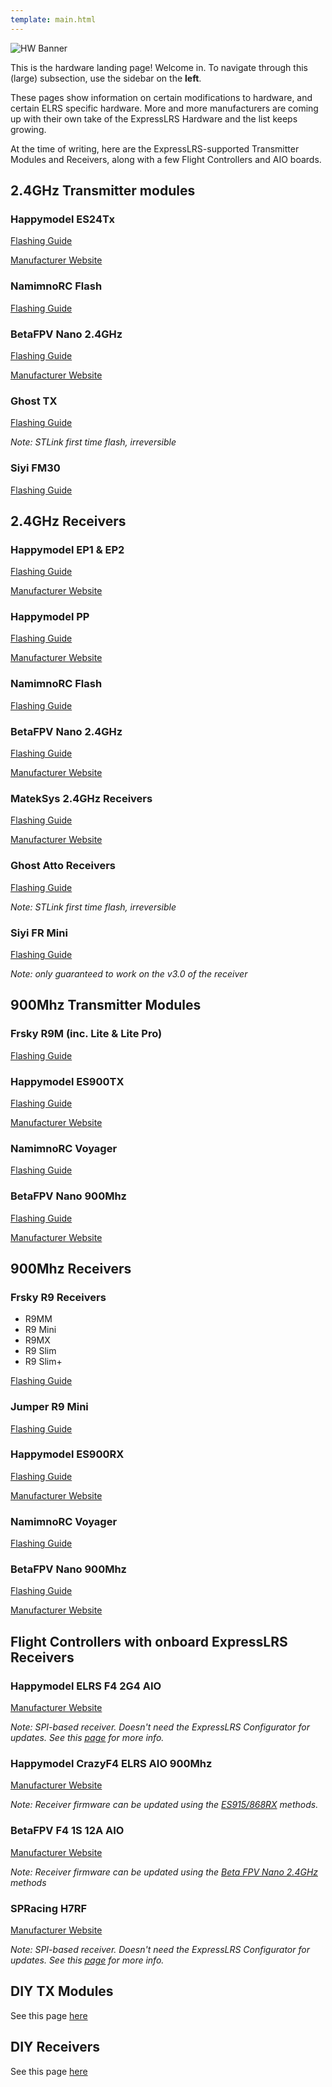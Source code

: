 ```yaml
---
template: main.html
---
```


![HW Banner](https://raw.githubusercontent.com/ExpressLRS/ExpressLRS-hardware/master/img/hardware.png)

This is the hardware landing page! Welcome in. To navigate through this (large) subsection, use the sidebar on the **left**.

These pages show information on certain modifications to hardware, and certain ELRS specific hardware. More and more manufacturers are coming up with their own take of the ExpressLRS Hardware and the list keeps growing.

At the time of writing, here are the ExpressLRS-supported Transmitter Modules and Receivers, along with a few Flight Controllers and AIO boards.

## 2.4GHz Transmitter modules

### Happymodel ES24Tx

[Flashing Guide](../../quick-start/tx-es24tx/)

[Manufacturer Website](http://www.happymodel.cn/index.php/category/product/2-4g-system/elrs/)

### NamimnoRC Flash

[Flashing Guide](../../quick-start/tx-flash2400/)

### BetaFPV Nano 2.4GHz

[Flashing Guide](../../quick-start/tx-betafpv2400/)

[Manufacturer Website](https://betafpv.com/products/elrs-nano-tx-module?variant=39416993382534)

### Ghost TX

[Flashing Guide](../../quick-start/tx-ghost2400/)

*Note: STLink first time flash, irreversible*

### Siyi FM30

[Flashing Guide](../../quick-start/tx-siyifm30/)

## 2.4GHz Receivers

### Happymodel EP1 & EP2

[Flashing Guide](../../quick-start/rx-hmep2400/)

[Manufacturer Website](http://www.happymodel.cn/index.php/category/product/2-4g-system/elrs/)

### Happymodel PP

[Flashing Guide](../../quick-start/rx-hmpp2400/)

[Manufacturer Website](http://www.happymodel.cn/index.php/category/product/2-4g-system/elrs/)

### NamimnoRC Flash

[Flashing Guide](../../quick-start/rx-flash2400/)

### BetaFPV Nano 2.4GHz

[Flashing Guide](../../quick-start/rx-betafpv2400/)

[Manufacturer Website](https://betafpv.com/products/elrs-nano-receiver?variant=39416095408262)

### MatekSys 2.4GHz Receivers

[Flashing Guide](../../quick-start/rx-matek2400/)

[Manufacturer Website](http://www.mateksys.com/?portfolio=elrs-r24)

### Ghost Atto Receivers

[Flashing Guide](../../quick-start/rx-ghost2400/)

*Note: STLink first time flash, irreversible*

### Siyi FR Mini

[Flashing Guide](../../quick-start/rx-siyiFRmini/)

*Note: only guaranteed to work on the v3.0 of the receiver*

## 900Mhz Transmitter Modules

### Frsky R9M (inc. Lite & Lite Pro)

[Flashing Guide](../../quick-start/tx-r9m/)

### Happymodel ES900TX

[Flashing Guide](../../quick-start/tx-es900tx/)

[Manufacturer Website](http://www.happymodel.cn/index.php/category/product/2-4g-system/elrs/)

### NamimnoRC Voyager

[Flashing Guide](../../quick-start/tx-voyager900/)

### BetaFPV Nano 900Mhz

[Flashing Guide](../../quick-start/tx-betafpv900/)

[Manufacturer Website](https://betafpv.com/products/elrs-nano-tx-module?variant=39416993415302)

## 900Mhz Receivers

### Frsky R9 Receivers

- R9MM
- R9 Mini
- R9MX
- R9 Slim
- R9 Slim+

[Flashing Guide](../../quick-start/rx-bootloader/)

### Jumper R9 Mini

[Flashing Guide](../../quick-start/rx-jumper900/)

### Happymodel ES900RX

[Flashing Guide](../../quick-start/rx-hmes900/)

[Manufacturer Website](http://www.happymodel.cn/index.php/category/product/2-4g-system/elrs/)

### NamimnoRC Voyager

[Flashing Guide](../../quick-start/rx-voyager900/)

### BetaFPV Nano 900Mhz

[Flashing Guide](../../quick-start/rx-betafpv900/)

[Manufacturer Website](https://betafpv.com/products/elrs-nano-receiver?variant=39416095441030)

## Flight Controllers with onboard ExpressLRS Receivers

### Happymodel ELRS F4 2G4 AIO

[Manufacturer Website](http://www.happymodel.cn/index.php/2021/05/19/happymodel-elrs-f4-2g4-aio-5in1-flight-controller-built-in-spi-2-4ghz-elrs-rx/)

*Note: SPI-based receiver. Doesn't need the ExpressLRS Configurator for updates. See this [page](../../hardware/spi-receivers/) for more info.*

### Happymodel CrazyF4 ELRS AIO 900Mhz

[Manufacturer Website](http://www.happymodel.cn/index.php/2021/04/22/happymodel-crazyf4-elrs-aio-5in1-flight-controller-built-in-900mhz-elrs-rx/)

*Note: Receiver firmware can be updated using the [ES915/868RX](../../quick-start/rx-hmes900/#es915868rx-discontinued/) methods.*

### BetaFPV F4 1S 12A AIO

[Manufacturer Website](https://betafpv.com/products/f4-1s-12a-flight-controller?variant=39409298768006)

*Note: Receiver firmware can be updated using the [Beta FPV Nano 2.4GHz](../../quick-start/rx-betafpv2400/) methods*

### SPRacing H7RF

[Manufacturer Website](http://seriouslypro.com/spracingh7rf)

*Note: SPI-based receiver. Doesn't need the ExpressLRS Configurator for updates. See this [page](../../hardware/spi-receivers) for more info.*

## DIY TX Modules

See this page [here](../../hardware/diy-tx/)

## DIY Receivers

See this page [here](../../hardware/diy-rx/)
